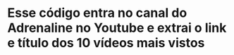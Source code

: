 # Esse código entra no canal do Adrenaline no Youtube e extrai o link e título dos 10 vídeos mais vistos 
